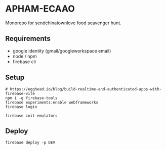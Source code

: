 # APHAM-ECAAO

Monorepo for sendchinatownlove food scavenger hunt. 


## Requirements
- google identity (gmail/googleworkspace email)
- node / npm 
- firebase cli 


## Setup
``` 
# https://egghead.io/blog/build-realtime-and-authenticated-apps-with-firebase-vite
npm i -g firebase-tools
firebase experiments:enable webframeworks
firebase login

firebase init emulators
``` 


## Deploy
```
firebase deploy -p DEV
```
